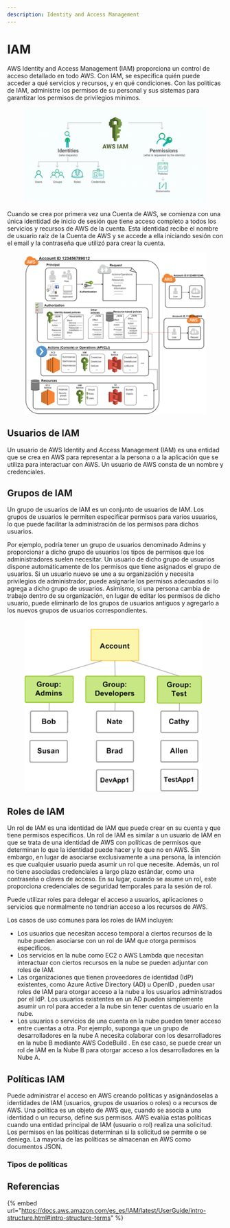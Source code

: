 ```yaml
---
description: Identity and Access Management
---
```


# IAM

AWS Identity and Access Management (IAM) proporciona un control de acceso detallado en todo AWS. Con IAM, se especifica quién puede acceder a qué servicios y recursos, y en qué condiciones. Con las políticas de IAM, administre los permisos de su personal y sus sistemas para garantizar los permisos de privilegios mínimos.

<figure><img src="../.gitbook/assets/image (9).png" alt=""><figcaption></figcaption></figure>

Cuando se crea por primera vez una Cuenta de AWS, se comienza con una única identidad de inicio de sesión que tiene acceso completo a todos los servicios y recursos de AWS de la cuenta. Esta identidad recibe el nombre de usuario raíz de la Cuenta de AWS y se accede a ella iniciando sesión con el email y la contraseña que utilizó para crear la cuenta.

<figure><img src="../.gitbook/assets/image (4).png" alt=""><figcaption></figcaption></figure>

## Usuarios de IAM

Un usuario de AWS Identity and Access Management (IAM) es una entidad que se crea en AWS para representar a la persona o a la aplicación que se utiliza para interactuar con AWS. Un usuario de AWS consta de un nombre y credenciales.

## Grupos de IAM

Un grupo de usuarios de IAM es un conjunto de usuarios de IAM. Los grupos de usuarios le permiten especificar permisos para varios usuarios, lo que puede facilitar la administración de los permisos para dichos usuarios.

Por ejemplo, podría tener un grupo de usuarios denominado Admins y proporcionar a dicho grupo de usuarios los tipos de permisos que los administradores suelen necesitar. Un usuario de dicho grupo de usuarios dispone automáticamente de los permisos que tiene asignados el grupo de usuarios. Si un usuario nuevo se une a su organización y necesita privilegios de administrador, puede asignarle los permisos adecuados si lo agrega a dicho grupo de usuarios. Asimismo, si una persona cambia de trabajo dentro de su organización, en lugar de editar los permisos de dicho usuario, puede eliminarlo de los grupos de usuarios antiguos y agregarlo a los nuevos grupos de usuarios correspondientes.

<figure><img src="../.gitbook/assets/image (8).png" alt=""><figcaption></figcaption></figure>

## Roles de IAM

Un rol de IAM es una identidad de IAM que puede crear en su cuenta y que tiene permisos específicos. Un rol de IAM es similar a un usuario de IAM en que se trata de una identidad de AWS con políticas de permisos que determinan lo que la identidad puede hacer y lo que no en AWS. Sin embargo, en lugar de asociarse exclusivamente a una persona, la intención es que cualquier usuario pueda asumir un rol que necesite. Además, un rol no tiene asociadas credenciales a largo plazo estándar, como una contraseña o claves de acceso. En su lugar, cuando se asume un rol, este proporciona credenciales de seguridad temporales para la sesión de rol.

Puede utilizar roles para delegar el acceso a usuarios, aplicaciones o servicios que normalmente no tendrían acceso a los recursos de AWS.

Los casos de uso comunes para los roles de IAM incluyen:

* Los usuarios que necesitan acceso temporal a ciertos recursos de la nube pueden asociarse con un rol de IAM que otorga permisos específicos.
* Los servicios en la nube como EC2 o AWS Lambda que necesitan interactuar con ciertos recursos en la nube se pueden adjuntar con roles de IAM.
* Las organizaciones que tienen proveedores de identidad (IdP) existentes, como Azure Active Directory (AD) u OpenID , pueden usar roles de IAM para otorgar acceso a la nube a los usuarios administrados por el IdP. Los usuarios existentes en un AD pueden simplemente asumir un rol para acceder a la nube sin tener cuentas de usuario en la nube.
* Los usuarios o servicios de una cuenta en la nube pueden tener acceso entre cuentas a otra. Por ejemplo, suponga que un grupo de desarrolladores en la nube A necesita colaborar con los desarrolladores en la nube B mediante AWS CodeBuild . En ese caso, se puede crear un rol de IAM en la Nube B para otorgar acceso a los desarrolladores en la Nube A.

## Políticas IAM

Puede administrar el acceso en AWS creando políticas y asignándoselas a identidades de IAM (usuarios, grupos de usuarios o roles) o a recursos de AWS. Una política es un objeto de AWS que, cuando se asocia a una identidad o un recurso, define sus permisos. AWS evalúa estas políticas cuando una entidad principal de IAM (usuario o rol) realiza una solicitud. Los permisos en las políticas determinan si la solicitud se permite o se deniega. La mayoría de las políticas se almacenan en AWS como documentos JSON.

### Tipos de políticas











## Referencias

{% embed url="https://docs.aws.amazon.com/es_es/IAM/latest/UserGuide/intro-structure.html#intro-structure-terms" %}
